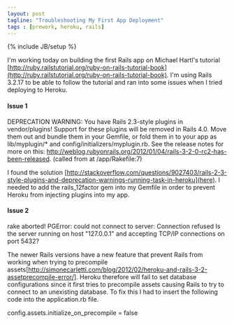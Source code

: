 ```yaml
---
layout: post
tagline: "Troubleshooting My First App Deployment"
tags : [prework, heroku, rails]
---
```

{% include JB/setup %}

I'm working today on building the first Rails app on Michael Hartl's tutorial [http://ruby.railstutorial.org/ruby-on-rails-tutorial-book](http://ruby.railstutorial.org/ruby-on-rails-tutorial-book). I'm using Rails 3.2.17 to be able to follow the tutorial and ran into some issues when I tried deploying to Heroku.

<!--more-->

#### Issue 1 

DEPRECATION WARNING: You have Rails 2.3-style plugins in vendor/plugins! Support for these plugins will be removed in Rails 4.0. Move them out and bundle them in your Gemfile, or fold them in to your app as lib/myplugin/* and config/initializers/myplugin.rb. See the release notes for more on this: http://weblog.rubyonrails.org/2012/01/04/rails-3-2-0-rc2-has-been-released. (called from at /app/Rakefile:7)

I found the solution [http://stackoverflow.com/questions/9027403/rails-2-3-style-plugins-and-deprecation-warnings-running-task-in-heroku](here). I needed to add the rails_12factor gem into my Gemfile in order to prevent Heroku from injecting plugins into my app. 

#### Issue 2

rake aborted!
       PGError: could not connect to server: Connection refused
       Is the server running on host "127.0.0.1" and accepting
       TCP/IP connections on port 5432?

The newer Rails versions have a new feature that prevent Rails from working when trying to precompile assets[http://simonecarletti.com/blog/2012/02/heroku-and-rails-3-2-assetprecompile-error/]. Heroku therefore will fail to set database configurations since it first tries to precompile assets causing Rails to try to connect to an unexisting database.  To fix this I had to insert  the following code into the application.rb file. 

config.assets.initialize_on_precompile = false
 